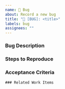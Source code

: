 ```yaml
---
name: 🐛 Bug
about: Record a new bug
title: "🐛 [BUG]: <title>"
labels: bug
assignees: ""
---
```


### Bug Description

<!-- What is the nature of the bug and what is the impact? -->

### Steps to Reproduce

<!-- How can the bug be replicated? -->

### Acceptance Criteria

<!-- Criteria to meet so the issue can be closed. -->

```[tasklist]
### Related Work Items
```
